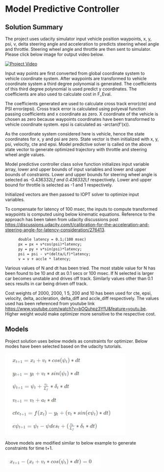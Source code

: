 # Model Predictive Controller

## Solution Summary
The project uses udacity simulator input vehicle position waypoints, x, y, psi, v, delta steering angle and acceleration to predicts steering wheel angle and throttle. Steering wheel angle and throttle are then sent to simulator. Please click below image for output video below.

[![Project Video](http://img.youtube.com/vi/6LirI1wDsIY/0.jpg)](https://youtu.be/6LirI1wDsIY)

Input way points are first converted from global coordinate system to vehicle coordinate system. After waypoints are transformed to vehicle coordinate system a third degree polynomial is generated. The coefficients of this third degree polynomial is used predict y coordinates. The coefficients are also used to calculate cost in F_Eval.

The coefficients generated are used to calculate cross track error(cte) and PSI error(epsi).  Cross track error is calculated using polyeval function passing coefficients and x coordinate as zero. X coordinate of the vehicle is chosen as zero because waypoints coordinates have been transformed to vehicle coordinate system. epsi is calculated as -arctan(f'(x)).

As the coordinate system considered here is vehicle, hence the state coordinates for x, y and psi are zero. State vector is then initialized with x, y, psi, velocity, cte and epsi. Model predictive solver is called on the above state vector to generate optimized trajectory with throttle and steering wheel angle values.

Model predictive controller class solve function initializes input variable array, lower and upper bounds of input variables and lower and upper bounds of constraints. Lower and upper bounds for steering wheel angle is selected as  -0.436332*Lf and 0.436332*Lf respectively. Lower and upper bound for throttle is selected as -1 and 1 respectively.

Initialized vectors are then passed to IOPT solver to optimize input variables. 

To compensate for latency of 100 msec, the inputs to compute transformed waypoints is computed using below kinematic equations. Reference to the approach has been taken from udacity discussions post  https://discussions.udacity.com/t/calibration-for-the-acceleration-and-steering-angle-for-latency-consideration/276413. 

          double latency = 0.1;(100 msec)
          px = px + v*cos(psi)*latency;
          py = py + v*sin(psi)*latency;
          psi = psi - v*(delta/Lf)*latency;
          v = v + accle * latency;


Various values of N and dt has been tried. The most stable value for N has been found to be 10 and dt as 0.1 secs or 100 msec. If N selected is larger car becomes unstable and drives off track. Similarly values other than 0.1 secs results in car being driven off track.

Cost weights of 2000, 2000, 1 5, 200 and 10 has been used for cte, epsi, velocity, delta, accleration, delta_diff and accle_diff respectively. The values used has been referenced from youtube link https://www.youtube.com/watch?v=bOQuhpz3YfU&feature=youtu.be. Higher weight would make optimizer more sensitive to the respective cost.



## Models

Project solution uses below models as constraints for optimizer. Below modes have been selected based on the udacity tutorials. 

![alt Models](https://raw.githubusercontent.com/mrai1983/ModelPredictiveController/master/models.png)

Above models are modified similar to below example to generate constraints for time t+1.

![alt Models](https://raw.githubusercontent.com/mrai1983/ModelPredictiveController/master/modelconstraint.png)

 

